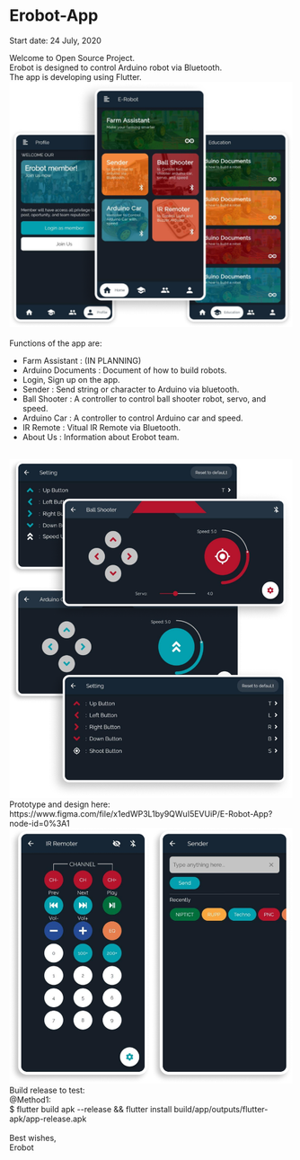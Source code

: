 # Erobot-App

Start date: 24 July, 2020

Welcome to Open Source Project.<br>
Erobot is designed to control Arduino robot via Bluetooth.<br>The app is developing using Flutter.
<br>
<img src="./assets/screenshots/5screen.png"><br><br>
Functions of the app are:<br>

* Farm Assistant : (IN PLANNING)
* Arduino Documents : Document of how to build robots.
* Login, Sign up on the app.
* Sender : Send string or character to Arduino via bluetooth.
* Ball Shooter : A controller to control ball shooter robot, servo, and speed.
* Arduino Car : A controller to control Arduino car and speed.
* IR Remote : Vitual IR Remote via Bluetooth.
* About Us : Information about Erobot team.

<br>
<img src="./assets/screenshots/4screen.png"><br>
Prototype and design here: https://www.figma.com/file/x1edWP3L1by9QWuI5EVUiP/E-Robot-App?node-id=0%3A1
<br>
<img src="./assets/screenshots/2screen.png"><br>
Build release to test:<br>
@Method1:<br>
$ flutter build apk --release && flutter install build/app/outputs/flutter-apk/app-release.apk
<br><br>
Best wishes, <br>
Erobot

 
 
 
